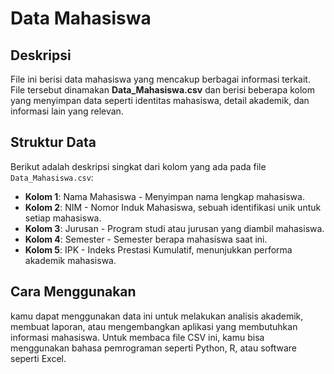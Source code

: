 # Data Mahasiswa

## Deskripsi
File ini berisi data mahasiswa yang mencakup berbagai informasi terkait. File tersebut dinamakan **Data_Mahasiswa.csv** dan berisi beberapa kolom yang menyimpan data seperti identitas mahasiswa, detail akademik, dan informasi lain yang relevan.

## Struktur Data
Berikut adalah deskripsi singkat dari kolom yang ada pada file `Data_Mahasiswa.csv`:

- **Kolom 1**: Nama Mahasiswa - Menyimpan nama lengkap mahasiswa.
- **Kolom 2**: NIM - Nomor Induk Mahasiswa, sebuah identifikasi unik untuk setiap mahasiswa.
- **Kolom 3**: Jurusan - Program studi atau jurusan yang diambil mahasiswa.
- **Kolom 4**: Semester - Semester berapa mahasiswa saat ini.
- **Kolom 5**: IPK - Indeks Prestasi Kumulatif, menunjukkan performa akademik mahasiswa.

## Cara Menggunakan
kamu dapat menggunakan data ini untuk melakukan analisis akademik, membuat laporan, atau mengembangkan aplikasi yang membutuhkan informasi mahasiswa. Untuk membaca file CSV ini, kamu bisa menggunakan bahasa pemrograman seperti Python, R, atau software seperti Excel.
